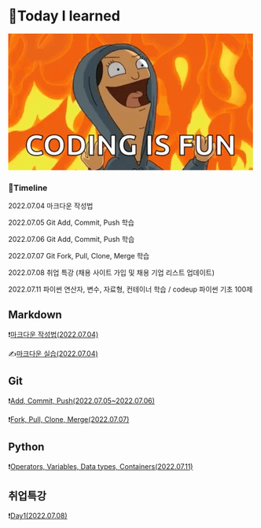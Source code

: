 # 📖Today I learned

![tenor](README.assets/tenor.gif)

### 📆Timeline

2022.07.04  마크다운 작성법

2022.07.05 Git Add, Commit, Push 학습

2022.07.06 Git Add, Commit, Push 학습

2022.07.07 Git Fork, Pull, Clone, Merge 학습

2022.07.08 취업 특강 (채용 사이트 가입 및 채용 기업 리스트 업데이트)

2022.07.11 파이썬 연산자, 변수, 자료형, 컨테이너 학습 / codeup 파이썬 기초 100제



## Markdown

❗[마크다운 작성법(2022.07.04)](./Markdown/Markdown_prac.md)

✍️[마크다운 실습(2022.07.04)](./Markdown/Markdown_Assignment.md)

## Git

❗[Add, Commit, Push(2022.07.05~2022.07.06)](./Git/220705_Git_Bash.md)

❗[Fork, Pull, Clone, Merge(2022.07.07)](./Git/220707_Git_Merge_Pull.md)

## Python

❗[Operators, Variables, Data types, Containers(2022.07.11)](./Python/220711_Python.md)

## 취업특강

❗[Day1(2022.07.08)](./ETC/220708_JOB.md)



